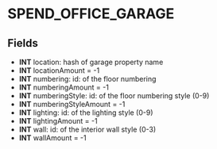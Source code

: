 # SPEND_OFFICE_GARAGE

## Fields
* **INT** location: hash of garage property name
* **INT** locationAmount = -1
* **INT** numbering: id: of the floor numbering
* **INT** numberingAmount = -1
* **INT** numberingStyle: id: of the floor numbering style (0-9)
* **INT** numberingStyleAmount = -1
* **INT** lighting: id: of the lighting style (0-9)
* **INT** lightingAmount = -1
* **INT** wall: id: of the interior wall style (0-3)
* **INT** wallAmount = -1